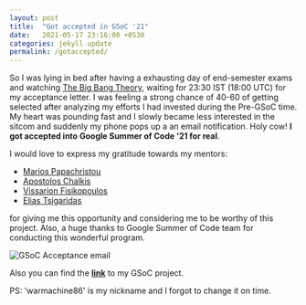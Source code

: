 ```yaml
---
layout: post
title:  "Got accepted in GSoC '21"
date:   2021-05-17 23:16:00 +0530
categories: jekyll update
permalink: /gotaccepted/
---
```


So I was lying in bed after having a exhausting day of end-semester exams and watching [The Big Bang Theory](https://www.imdb.com/title/tt0898266/), waiting for 23:30 IST (18:00 UTC) for my acceptance letter. I was feeling a strong chance of 40-60 of getting selected after analyzing my efforts I had invested during the Pre-GSoC time. My heart was pounding fast and I slowly became less interested in the sitcom and suddenly my phone pops up a an email notification. Holy cow! **I got accepted into Google Summer of Code '21 for real**.

I would love to express my gratitude towards my mentors:
* [Marios Papachristou](https://papachristoumarios.github.io/)
* [Apostolos Chalkis](https://tolischal.github.io/)
* [Vissarion Fisikopoulos](https://vissarion.github.io/)
* [Elias Tsigaridas](https://who.paris.inria.fr/Elias.Tsigaridas/)

for giving me this opportunity and considering me to be worthy of this project. Also, a huge thanks to Google Summer of Code team for conducting this wonderful program.

![GSoC Acceptance email]({{site.baseurl}}/assets/img/accepted.png)

Also you can find the **[link](https://summerofcode.withgoogle.com/projects/#5929577068625920)** to my GSoC project.

PS: 'warmachine86' is my nickname and I forgot to change it on time.
